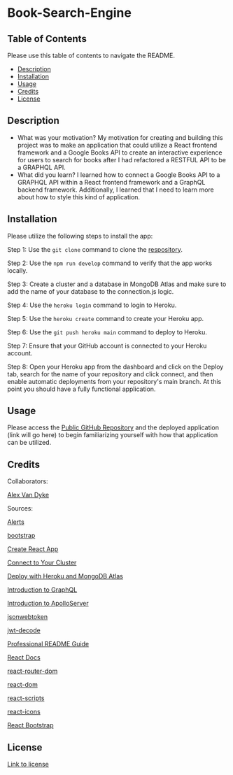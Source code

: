 # Book-Search-Engine

## Table of Contents

Please use this table of contents to navigate the README.

- [Description](#description)
- [Installation](#installation)
- [Usage](#usage)
- [Credits](#credits)
- [License](#license)

## Description

- What was your motivation?
My motivation for creating and building this project was to make an application that could utilize a React frontend framework and a Google Books API to create an interactive experience for users to search for books after I had refactored a RESTFUL API to be a GRAPHQL API.
- What did you learn?
I learned how to connect a Google Books API to a GRAPHQL API within a React frontend framework and a GraphQL backend framework. Additionally, I learned that I need to learn more about how to style this kind of application.

## Installation

Please utilize the following steps to install the app:

Step 1: Use the `git clone` command to clone the [respository](https://github.com/AlexandertheGreat491/Book-Search-Engine.git).

Step 2: Use the `npm run develop` command to verify that the app works locally.

Step 3: Create a cluster and a database in MongoDB Atlas and make sure to add the name of your database to the connection.js logic.

Step 4: Use the `heroku login` command to login to Heroku.

Step 5: Use the `heroku create` command to create your Heroku app.

Step 6: Use the `git push heroku main` command to deploy to Heroku.

Step 7: Ensure that your GitHub account is connected to your Heroku account.

Step 8: Open your Heroku app from the dashboard and click on the Deploy tab, search for the name of your repository and click connect, and then enable automatic deployments from your repository's main branch. At this point you should have a fully functional application.

## Usage

Please access the [Public GitHub Repository](https://github.com/AlexandertheGreat491/Book-Search-Engine.git) and the deployed application (link will go here) to begin familiarizing yourself with how that application can be utilized.

## Credits

Collaborators:

[Alex Van Dyke](https://github.com/AlexandertheGreat491)

Sources:

[Alerts](https://react-bootstrap.github.io/components/alerts/)

[bootstrap](https://www.npmjs.com/package/bootstrap)

[Create React App](https://github.com/facebook/create-react-app)

[Connect to Your Cluster](https://www.mongodb.com/docs/atlas/tutorial/connect-to-your-cluster/)

[Deploy with Heroku and MongoDB Atlas](https://coding-boot-camp.github.io/full-stack/mongodb/deploy-with-heroku-and-mongodb-atlas)

[Introduction to GraphQL](https://graphql.org/learn/)

[Introduction to ApolloServer](https://www.apollographql.com/docs/apollo-server/v2/)

[jsonwebtoken](https://www.npmjs.com/package/jsonwebtoken)

[jwt-decode](https://www.npmjs.com/package/jwt-decode)

[Professional README Guide](https://coding-boot-camp.github.io/full-stack/github/professional-readme-guide)

[React Docs](https://reactjs.org/docs/getting-started.html)

[react-router-dom](https://www.npmjs.com/package/react-router-dom)

[react-dom](https://www.npmjs.com/package/react-dom)

[react-scripts](https://www.npmjs.com/package/react-scripts)

[react-icons](https://react-icons.github.io/react-icons/)

[React Bootstrap](https://react-bootstrap.netlify.app/getting-started/introduction/)

## License

[Link to license](./LICENSE)